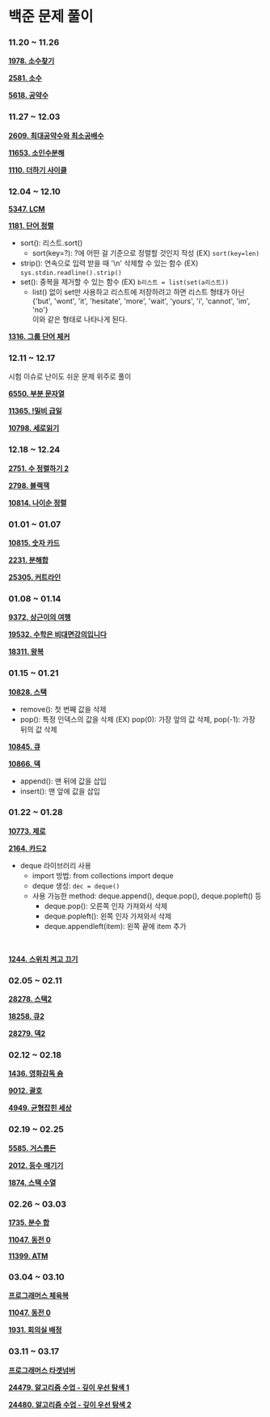 # 백준 문제 풀이

### 11.20 ~ 11.26

**[1978. 소수찾기](./수학/1987.py)**
<br>

**[2581. 소수](./수학/2581.py)**
<br>

**[5618. 공약수](./수학/5618.py)**


### 11.27 ~ 12.03

**[2609. 최대공약수와 최소공배수](./수학/2609.py)**
<br>

**[11653. 소인수분해](./수학/11653.py)**
<br>

**[1110. 더하기 사이클](./수학/1110.py)**

### 12.04 ~ 12.10

**[5347. LCM](./수학/5347.py)**
<br>

**[1181. 단어 정렬](./문자열/1181.py)**
- sort(): 리스트.sort()
    - sort(key=?): ?에 어떤 걸 기준으로 정렬할 것인지 작성 (EX) `sort(key=len)`
- strip(): 연속으로 입력 받을 때 '\n' 삭제할 수 있는 함수 (EX) `sys.stdin.readline().strip()`
- set(): 중복을 제거할 수 있는 함수 (EX) `b리스트 = list(set(a리스트))`
    - list() 없이 set만 사용하고 리스트에 저장하려고 하면 리스트 형태가 아닌    
    {'but', 'wont', 'it', 'hesitate', 'more', 'wait', 'yours', 'i', 'cannot', 'im', 'no'}   
    이와 같은 형태로 나타나게 된다.

**[1316. 그룹 단어 체커](./문자열/1316.py)**

### 12.11 ~ 12.17 

시험 이슈로 난이도 쉬운 문제 위주로 풀이

**[6550. 부분 문자열](./문자열/6550.py)**
<br>

**[11365. !밀비 급일](./문자열/11365.py)**
<br>

**[10798. 세로읽기](./문자열/10798.py)**

### 12.18 ~ 12.24 

**[2751. 수 정렬하기 2](./정렬/2751.py)**
<br>

**[2798. 블랙잭](./브루트포스/2798.py)**
<br>

**[10814. 나이순 정렬](./정렬/10814.py)**

### 01.01 ~ 01.07

**[10815. 숫자 카드](./정렬/10815.py)**
<br>

**[2231. 분해합](./브루트포스/2231.py)**
<br>

**[25305. 커트라인](./정렬/25305.py)**

### 01.08 ~ 01.14
**[9372. 상근이의 여행](./트리/9372.py)**
<br>

**[19532. 수학은 비대면강의입니다](./브루트포스/19532.py)**
<br>

**[18311. 왕복](./구현/18311.py)**

### 01.15 ~ 01.21
**[10828. 스택](./자료구조/10828.py)**
- remove(): 첫 번째 값을 삭제
- pop(): 특정 인덱스의 값을 삭제 (EX) pop(0): 가장 앞의 값 삭제, pop(-1): 가장 뒤의 값 삭제

**[10845. 큐](./자료구조/10845.py)**
<br>

**[10866. 덱](./자료구조/10866.py)**
- append(): 맨 뒤에 값을 삽입
- insert(): 맨 앞에 값을 삽입

### 01.22 ~ 01.28
**[10773. 제로](./자료구조/10773.py)**
<br>

**[2164. 카드2](./자료구조/2164.py)**
- deque 라이브러리 사용
    - import 방법: from collections import deque
    - deque 생성: `dec = deque()`
    - 사용 가능한 method: deque.append(), deque.pop(), deque.popleft() 등
        - deque.pop(): 오른쪽 인자 가져와서 삭제
        - deque.popleft(): 왼쪽 인자 가져와서 삭제
        - deque.appendleft(item): 왼쪽 끝에 item 추가 
<br>

**[1244. 스위치 켜고 끄기](./구현/1244.py)**

### 02.05 ~ 02.11
**[28278. 스택2](./자료구조/28278.py)**
<br>

**[18258. 큐2](./자료구조/18258.py)**
<br>

**[28279. 덱2](./자료구조/28279.py)**

### 02.12 ~ 02.18
**[1436. 영화감독 숌](./브루트포스/1436.py)**
<br>

**[9012. 괄호](./자료구조/9012.py)**
<br>

**[4949. 균형잡힌 세상](./자료구조/4949.py)**

### 02.19 ~ 02.25
**[5585. 거스름돈](./그리디/5585.py)**
<br>

**[2012. 등수 매기기](./그리디/2012.py)**
<br>

**[1874. 스택 수열](./자료구조/1874.py)**

### 02.26 ~ 03.03
**[1735. 분수 합](./수학/1735.py)**
<br>

**[11047. 동전 0](./그리디/11047.py)**
<br>

**[11399. ATM](./그리디/11399.py)**

### 03.04 ~ 03.10
**[프로그래머스 체육복](./그리디/체육복.py)**
<br>

**[11047. 동전 0](./그리디/11047_re.py)**
<br>

**[1931. 회의실 배정](./그리디/1931.py)**
<br>

### 03.11 ~ 03.17
**[프로그래머스 타겟넘버](./DFS&BFS/타겟넘버.py)**
<br>

**[24479. 알고리즘 수업 - 깊이 우선 탐색 1](./DFS&BFS/24479.py)**
<br>

**[24480. 알고리즘 수업 - 깊이 우선 탐색 2](./DFS&BFS/24480.py)**
<br>